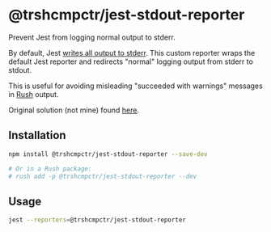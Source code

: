 # @trshcmpctr/jest-stdout-reporter

Prevent Jest from logging normal output to stderr.

By default, Jest [writes all output to stderr](https://github.com/microsoft/just/issues/28#issue-412703134).
This custom reporter wraps the default Jest reporter and
redirects "normal" logging output from stderr to stdout.

This is useful for avoiding misleading "succeeded with warnings" messages in [Rush](https://rushjs.io/) output.

Original solution (not mine) found [here](https://github.com/microsoft/fluentui/blob/28ceaaa83cd92a0389c466f0b15b283e3d9b08e4/scripts/jest/jest-reporter.js).

## Installation

```sh
npm install @trshcmpctr/jest-stdout-reporter --save-dev

# Or in a Rush package:
# rush add -p @trshcmpctr/jest-stdout-reporter --dev
```

## Usage

```sh
jest --reporters=@trshcmpctr/jest-stdout-reporter
```
